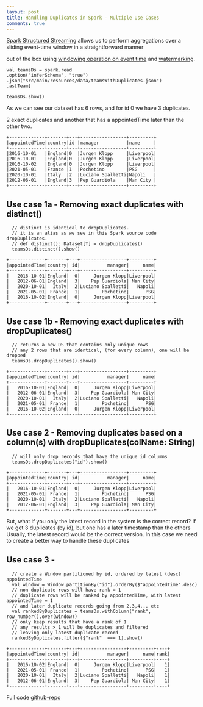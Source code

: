 ```yaml
---
layout: post
title: Handling Duplicates in Spark - Multiple Use Cases
comments: true
---
```




[Spark Structured Streaming](https://spark.apache.org/docs/latest/structured-streaming-programming-guide.html) allows us to perform aggregations  over a sliding event-time window in a straightforward manner
 
out of the box using  [windowing operation on event time](https://spark.apache.org/docs/latest/structured-streaming-programming-guide.html#window-operations-on-event-time) and [watermarking](https://spark.apache.org/docs/latest/structured-streaming-programming-guide.html#handling-late-data-and-watermarking).  


```
val teamsDs = spark.read
.option("inferSchema", "true")
.json("src/main/resources/data/teamsWithDuplicates.json")
.as[Team]

teamsDs.show()
```

As we can see our dataset has 6 rows, and for id 0 we have 3 duplicates.

2 exact duplicates and another that has a appointedTime later than the other two.

```
+-------------+-------+---+-----------------+---------+
|appointedTime|country|id |manager          |name     |
+-------------+-------+---+-----------------+---------+
|2016-10-01   |England|0  |Jurgen Klopp     |Liverpool|
|2016-10-01   |England|0  |Jurgen Klopp     |Liverpool|
|2016-10-02   |England|0  |Jurgen Klopp     |Liverpool|
|2021-05-01   |France |1  |Pochetino        |PSG      |
|2020-10-01   |Italy  |2  |Luciano Spalletti|Napoli   |
|2012-06-01   |England|3  |Pep Guardiola    |Man City |
+-------------+-------+---+-----------------+---------+
```

## Use case 1a - Removing exact duplicates with distinct()

```
  // distinct is identical to dropDuplicates.
  // it is an alias as we see in this Spark source code dropDuplicates.
  // def distinct(): Dataset[T] = dropDuplicates()
  teamsDs.distinct().show()
```

```
+-------------+-------+---+-----------------+---------+
|appointedTime|country| id|          manager|     name|
+-------------+-------+---+-----------------+---------+
|   2016-10-01|England|  0|     Jurgen Klopp|Liverpool|
|   2012-06-01|England|  3|    Pep Guardiola| Man City|
|   2020-10-01|  Italy|  2|Luciano Spalletti|   Napoli|
|   2021-05-01| France|  1|        Pochetino|      PSG|
|   2016-10-02|England|  0|     Jurgen Klopp|Liverpool|
+-------------+-------+---+-----------------+---------+
```

## Use case 1b - Removing exact duplicates with dropDuplicates()

```
  // returns a new DS that contains only unique rows
  // any 2 rows that are identical, (for every column), one will be dropped
  teamsDs.dropDuplicates().show()
```

```
+-------------+-------+---+-----------------+---------+
|appointedTime|country| id|          manager|     name|
+-------------+-------+---+-----------------+---------+
|   2016-10-01|England|  0|     Jurgen Klopp|Liverpool|
|   2012-06-01|England|  3|    Pep Guardiola| Man City|
|   2020-10-01|  Italy|  2|Luciano Spalletti|   Napoli|
|   2021-05-01| France|  1|        Pochetino|      PSG|
|   2016-10-02|England|  0|     Jurgen Klopp|Liverpool|
+-------------+-------+---+-----------------+---------+
```

## Use case 2 - Removing duplicates based on a column(s) with dropDuplicates(colName: String)

```
  // will only drop records that have the unique id columns
  teamsDs.dropDuplicates("id").show()
```

```
+-------------+-------+---+-----------------+---------+
|appointedTime|country| id|          manager|     name|
+-------------+-------+---+-----------------+---------+
|   2016-10-01|England|  0|     Jurgen Klopp|Liverpool|
|   2021-05-01| France|  1|        Pochetino|      PSG|
|   2020-10-01|  Italy|  2|Luciano Spalletti|   Napoli|
|   2012-06-01|England|  3|    Pep Guardiola| Man City|
+-------------+-------+---+-----------------+---------+
```


But, what if you only the latest record in the system is the correct record?
If we get 3 duplicates (by id), but one has a later timestamp than the others
Usually, the latest record would be the correct version.
In this case we need to create a better way to handle these duplicates

## Use case 3 -   

```
  // create a Window partitioned by id, ordered by latest (desc) appointedTime
  val window = Window.partitionBy("id").orderBy($"appointedTime".desc)
  // non duplicate rows will have rank = 1
  // duplicate rows will be ranked by appointedTime, with latest appointedTime = 1
  // and later duplicate records going from 2,3,4... etc
  val rankedByDuplicates = teamsDs.withColumn("rank", row_number().over(window))
  // only keep results that have a rank of 1
  // any results > 1 will be duplicates and filtered
  // leaving only latest duplicate record
  rankedByDuplicates.filter($"rank"  === 1).show()
```

```
+-------------+-------+---+-----------------+---------+----+
|appointedTime|country| id|          manager|     name|rank|
+-------------+-------+---+-----------------+---------+----+
|   2016-10-02|England|  0|     Jurgen Klopp|Liverpool|   1|
|   2021-05-01| France|  1|        Pochetino|      PSG|   1|
|   2020-10-01|  Italy|  2|Luciano Spalletti|   Napoli|   1|
|   2012-06-01|England|  3|    Pep Guardiola| Man City|   1|
+-------------+-------+---+-----------------+---------+----+
```



Full code [github-repo](https://github.com/joeyfaherty/streaming/blob/master/src/main/scala/structuredstreaming/SessionWindowUsingACustomState.scala)
